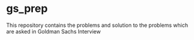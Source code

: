 # gs_prep
This repository contains the problems and solution to the problems which are asked in Goldman Sachs Interview
